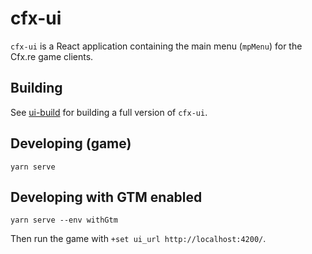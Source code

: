 # cfx-ui

`cfx-ui` is a React application containing the main menu (`mpMenu`) for the Cfx.re game clients.

## Building
See [ui-build](../ui-build/) for building a full version of `cfx-ui`.

## Developing (game)
```
yarn serve
```

## Developing with GTM enabled
```
yarn serve --env withGtm
```

Then run the game with `+set ui_url http://localhost:4200/`.
